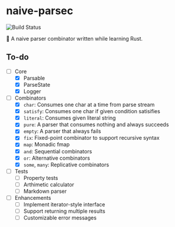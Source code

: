 # naive-parsec

![Build Status](https://github.com/codgician/naive-parsec/actions/workflows/build.yml/badge.svg)

:frog: A naive parser combinator written while learning Rust.

## To-do

- [ ] Core
    - [x] Parsable
    - [x] ParseState
    - [x] Logger
- [ ] Combinators
    - [x] `char`: Consumes one char at a time from parse stream
    - [x] `satisfy`: Consumes one char if given condition satisifies
    - [x] `literal`: Consumes given literal string
    - [x] `pure`: A parser that consumes nothing and always succeeds
    - [x] `empty`: A parser that always fails
    - [x] `fix`: Fixed-point combinator to support recursive syntax
    - [x] `map`: Monadic fmap
    - [x] `and`: Sequential combinators
    - [x] `or`: Alternative combinators
    - [x] `some`, `many`: Replicative combinators
- [ ] Tests
    - [ ] Property tests
    - [ ] Arthimetic calculator
    - [ ] Markdown parser
- [ ] Enhancements
    - [ ] Implement iterator-style interface
    - [ ] Support returning multiple results
    - [ ] Customizable error messages
